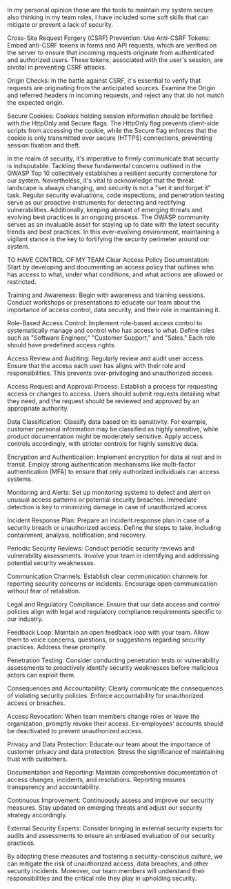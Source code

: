 In my personal opinion those are the tools to maintain my system secure also thinking in my team roles, I have included some soft skills that can mitigate or prevent a lack of security.

Cross-Site Request Forgery (CSRF) Prevention:
Use Anti-CSRF Tokens: Embed anti-CSRF tokens in forms and API requests, which are verified on the server to ensure that incoming requests originate from authenticated and authorized users. These tokens, associated with the user's session, are pivotal in preventing CSRF attacks.

Origin Checks: In the battle against CSRF, it's essential to verify that requests are originating from the anticipated sources. Examine the Origin and referred headers in incoming requests, and reject any that do not match the expected origin.

Secure Cookies: Cookies holding session information should be fortified with the HttpOnly and Secure flags. The HttpOnly flag prevents client-side scripts from accessing the cookie, while the Secure flag enforces that the cookie is only transmitted over secure (HTTPS) connections, preventing session fixation and theft.

In the realm of security, it's imperative to firmly communicate that security is indisputable. Tackling these fundamental concerns outlined in the OWASP Top 10 collectively establishes a resilient security cornerstone for our system. Nevertheless, it's vital to acknowledge that the threat landscape is always changing, and security is not a "set it and forget it" task.
Regular security evaluations, code inspections, and penetration testing serve as our proactive instruments for detecting and rectifying vulnerabilities. Additionally, keeping abreast of emerging threats and evolving best practices is an ongoing process.
The OWASP community serves as an invaluable asset for staying up to date with the latest security trends and best practices. In this ever-evolving environment, maintaining a vigilant stance is the key to fortifying the security perimeter around our system.

TO HAVE CONTROL OF MY TEAM
Clear Access Policy Documentation:
Start by developing and documenting an access policy that outlines who has access to what, under what conditions, and what actions are allowed or restricted.

Training and Awareness:
Begin with awareness and training sessions. Conduct workshops or presentations to educate our team about the importance of access control, data security, and their role in maintaining it.

Role-Based Access Control:
Implement role-based access control to systematically manage and control who has access to what. Define roles such as "Software Engineer," "Customer Support," and "Sales." Each role should have predefined access rights.

Access Review and Auditing:
Regularly review and audit user access. Ensure that the access each user has aligns with their role and responsibilities. This prevents over-privileging and unauthorized access.

Access Request and Approval Process:
Establish a process for requesting access or changes to access. Users should submit requests detailing what they need, and the request should be reviewed and approved by an appropriate authority.

Data Classification:
Classify data based on its sensitivity. For example, customer personal information may be classified as highly sensitive, while product documentation might be moderately sensitive. Apply access controls accordingly, with stricter controls for highly sensitive data.

Encryption and Authentication:
Implement encryption for data at rest and in transit. Employ strong authentication mechanisms like multi-factor authentication (MFA) to ensure that only authorized individuals can access systems.

Monitoring and Alerts:
Set up monitoring systems to detect and alert on unusual access patterns or potential security breaches. Immediate detection is key to minimizing damage in case of unauthorized access.

Incident Response Plan:
Prepare an incident response plan in case of a security breach or unauthorized access. Define the steps to take, including containment, analysis, notification, and recovery.

Periodic Security Reviews:
Conduct periodic security reviews and vulnerability assessments. Involve your team in identifying and addressing potential security weaknesses.

Communication Channels:
Establish clear communication channels for reporting security concerns or incidents. Encourage open communication without fear of retaliation.

Legal and Regulatory Compliance:
Ensure that our data access and control policies align with legal and regulatory compliance requirements specific to our industry.

Feedback Loop:
Maintain an open feedback loop with your team. Allow them to voice concerns, questions, or suggestions regarding security practices. Address these promptly.

Penetration Testing:
Consider conducting penetration tests or vulnerability assessments to proactively identify security weaknesses before malicious actors can exploit them.

Consequences and Accountability:
Clearly communicate the consequences of violating security policies. Enforce accountability for unauthorized access or breaches.

Access Revocation:
When team members change roles or leave the organization, promptly revoke their access. Ex-employees' accounts should be deactivated to prevent unauthorized access.

Privacy and Data Protection:
Educate our team about the importance of customer privacy and data protection. Stress the significance of maintaining trust with customers.

Documentation and Reporting:
Maintain comprehensive documentation of access changes, incidents, and resolutions. Reporting ensures transparency and accountability.

Continuous Improvement:
Continuously assess and improve our security measures. Stay updated on emerging threats and adjust our security strategy accordingly.

External Security Experts:
Consider bringing in external security experts for audits and assessments to ensure an unbiased evaluation of our security practices.

By adopting these measures and fostering a security-conscious culture, we can mitigate the risk of unauthorized access, data breaches, and other security incidents. Moreover, our team members will understand their responsibilities and the critical role they play in upholding security.
